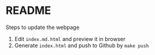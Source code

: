 # README

Steps to update the webpage
1. Edit `index.md.html` and preview it in browser
2. Generate `index.html` and push to Github by `make push`
